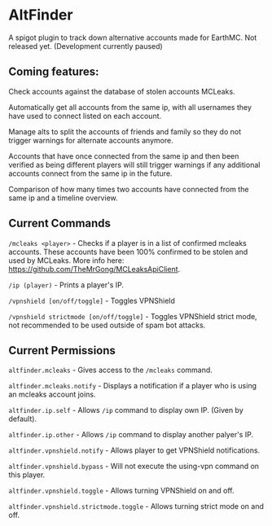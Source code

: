 # AltFinder

A spigot plugin to track down alternative accounts made for EarthMC. Not released yet. (Development currently paused)

## Coming features: 
Check accounts against the database of stolen accounts MCLeaks.

Automatically get all accounts from the same ip, with all usernames they have used to connect listed on each account.

Manage alts to split the accounts of friends and family so they do not trigger warnings for alternate accounts anymore.

Accounts that have once connected from the same ip and then been verified as being different players will still trigger warnings if any additional accounts connect from the same ip in the future.

Comparison of how many times two accounts have connected from the same ip and a timeline overview.

## Current Commands

`/mcleaks <player>` - Checks if a player is in a list of confirmed mcleaks accounts. These accounts have been 100% confirmed to be stolen and used by MCLeaks. More info here: https://github.com/TheMrGong/MCLeaksApiClient.

`/ip (player)` - Prints a player's IP.

`/vpnshield [on/off/toggle]` - Toggles VPNShield

`/vpnshield strictmode [on/off/toggle]` - Toggles VPNShield strict mode, not recommended to be used outside of spam bot attacks.

## Current Permissions

`altfinder.mcleaks` - Gives access to the `/mcleaks` command.

`altfinder.mcleaks.notify` - Displays a notification if a player who is using an mcleaks account joins.

`altfinder.ip.self` - Allows `/ip` command to display own IP. (Given by default).

`altfinder.ip.other` - Allows `/ip` command to display another palyer's IP.

`altfinder.vpnshield.notify` - Allows player to get VPNShield notifications.

`altfinder.vpnshield.bypass` - Will not execute the using-vpn command on this player.

`altfinder.vpnshield.toggle` - Allows turning VPNShield on and off.

`altfinder.vpnshield.strictmode.toggle` - Allows turning strict mode on and off.
